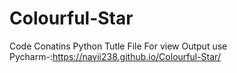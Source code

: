 # Colourful-Star
Code Conatins Python Tutle File
For view Output use Pycharm-:https://navii238.github.io/Colourful-Star/
